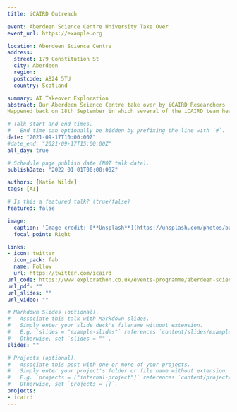 ```yaml
---
title: iCAIRD Outreach

event: Aberdeen Science Centre University Take Over
event_url: https://example.org

location: Aberdeen Science Centre
address:
  street: 179 Constitution St  
  city: Aberdeen
  region: 
  postcode: AB24 5TU
  country: Scotland

summary: AI Takeover Exploration 
abstract: Our Aberdeen Science Centre take over by iCAIRD Researchers 
Happened back on 18th September in which several of the iCAIRD team headed to the Aberdeen Science Centre logged 

# Talk start and end times.
#   End time can optionally be hidden by prefixing the line with `#`.
date: "2021-09-17T10:00:00Z"
#date_end: "2021-09-17T15:00:00Z"
all_day: true

# Schedule page publish date (NOT talk date).
publishDate: "2022-01-01T00:00:00Z"

authors: [Katie Wilde]
tags: [AI]

# Is this a featured talk? (true/false)
featured: false

image:
  caption: 'Image credit: [**Unsplash**](https://unsplash.com/photos/bzdhc5b3Bxs)'
  focal_point: Right

links:
- icon: twitter
  icon_pack: fab
  name: Follow
  url: https://twitter.com/icaird
url_code: https://www.explorathon.co.uk/events-programme/aberdeen-science-centre-takeover-2/ 
url_pdf: ""
url_slides: ""
url_video: ""

# Markdown Slides (optional).
#   Associate this talk with Markdown slides.
#   Simply enter your slide deck's filename without extension.
#   E.g. `slides = "example-slides"` references `content/slides/example-slides.md`.
#   Otherwise, set `slides = ""`.
slides: ""

# Projects (optional).
#   Associate this post with one or more of your projects.
#   Simply enter your project's folder or file name without extension.
#   E.g. `projects = ["internal-project"]` references `content/project/deep-learning/index.md`.
#   Otherwise, set `projects = []`.
projects:
- icaird
---
```


